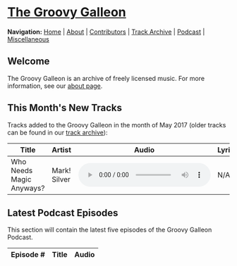 # [The Groovy Galleon](/index.md)

**Navigation:** [Home](/index.md) \| [About](/about.md) \| [Contributors](/members.md) \| [Track Archive](/tunes.md) \| [Podcast](/podcast.md) \| [Miscellaneous](/misc.md)

## Welcome

The Groovy Galleon is an archive of freely licensed music. For more information, see our [about page](/about.md).

## This Month's New Tracks

Tracks added to the Groovy Galleon in the month of May 2017 (older tracks can be found in our [track archive](/tunes.md)):

| Title | Artist | Audio | Lyrics | License | Notes |
| --- | --- | --- | --- | --- | --- |
| Who Needs Magic Anyways? | Mark! Silver | <audio src="http://assets.marksilvermedia.tk/music/emawm/whoneedsmagicanyways.mp3" controls></audio> | N/A | [CC BY 4.0](https://creativecommons.org/licenses/by/4.0/) | N/A |

## Latest Podcast Episodes

This section will contain the latest five episodes of the Groovy Galleon Podcast.

| Episode # | Title | Audio |
| --- | --- | --- |
